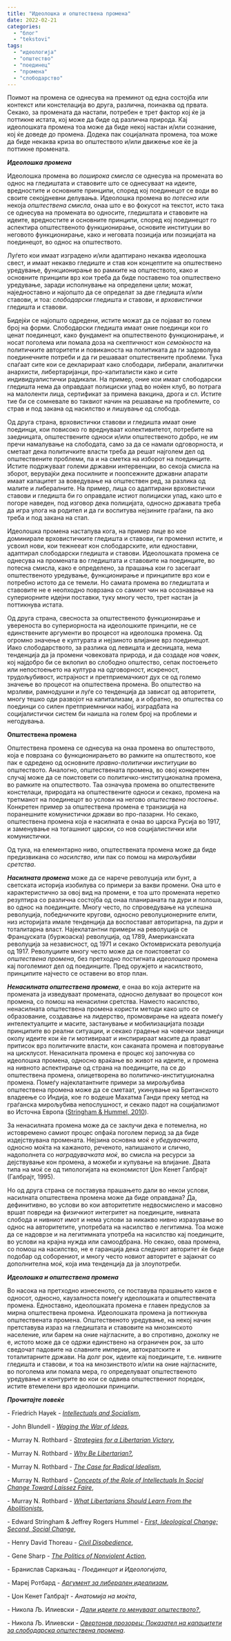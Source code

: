 ```yaml
---
title: "Идеолошка и општествена промена"
date: 2022-02-21
categories: 
  - "блог"
  - "tekstovi"
tags: 
  - "идеологија"
  - "општество"
  - "поединец"
  - "промена"
  - "слободарство"
---
```


Поимот на промена се однесува на преминот од една состојба или контекст или констелација во друга, различна, поинаква од првата. Секако, за промената да настапи, потребен е трет фактор кој ќе ја поттикне истата, кој може да биде од различна природа. Кај идеолошката промена тоа може да биде некој настан и/или сознание, кој ќе доведе до промена. Додека пак социјалната промена, тоа може да биде некаква криза во општеството и/или движење кое ќе ја поттикне промената.

**_Идеолошка промена_**

Идеолошка промена во _поширока смисла_ се однесува на промената во однос на гледиштата и ставовите што се однесуваат на идеите, вредностите и основните принципи, според кој поединецот се води во своите секојдневни делувања. Идеолошка промена во _потесна_ или некоја _општествена смисла_, онаа што е во фокусот на текстот, исто така се однесува на промената во односите, гледиштата и ставовите на идеите, вредностите и основните принципи, според кој поединецот го аспектира општественото функционирање, основите институции во неговото функционирање, како и неговата позиција или позицијата на поединецот, во однос на општеството.

Луѓето кои имаат изградено и/или адаптирано некаква идеолошка свест, и имаат некакво гледиште и став кон концептите на општествено уредување, функционирање во рамките на општеството, како и основните принципи врз кои треба да биде поставено тоа општествено уредување, заради исполнување на определени цели; можат, наједноставно и најопшто да се определат за две гледишта и/или ставови, и тоа: _слободарски_ гледишта и ставови, и _врховистички_ гледишта и ставови.

Бидејќи се најопшто одредени, истите можат да се појават во голем број на форми. Слободарски гледишта имаат оние поединци кои го ценат поединецот, како фундамент на општественото функционирање, и носат поголема или помала доза на скептичност кон _семоќноста_ на политичките авторитети и повиканоста на политиката да ги задоволува поединечните потреби и да ги решаваат општествените проблеми. Тука спаѓаат сите кои се декларираат како слободари, либерали, аналитички анархисти, либертаријанци, про-капиталисти како и сите индивидуалистички радикали. На пример, оние кои имаат слободарски гледишта нема да оправдаат полициски упад во ноќен клуб, во потрага на малоленти лица, сертификат за примена вакцина, дрога и сл. Истите тие би се сомневале во таквиот начин на решавање на проблемите, со страв и под закана од насилство и лишување од слобода.

Од друга страна, врховистички ставови и гледишта имаат оние поединци, кои повисоко го вреднуваат колективитетот, потребите на заедницата, општествените односи и/или општественото добро, не им пречи намалување на слободата, само за да се намали одговорноста, и сметаат дека политичките власти треба да решат најголем дел од општествените проблеми, па и на сметка на изборот на поединците. Истите подржуваат големи државни интервенции, во секоја смисла на зборот, верувајќи дека посилните и поопсежните државни апарати имаат капацитет за воведување на општествен ред, за разлика од малите и либералните. На пример, лица со адаптирани врховистички ставови и гледишта би го оправдале истиот полициски упад, како што е погоре наведен, под изговор дека полицијата, односно државата треба да игра улога на родител и да ги воспитува нејзините граѓани, па ако треба и под закана на стап.

Идеолошка промена настапува кога, на пример лице во кое доминирале врховистичките гледишта и ставови, ги променил истите, и усвоил нови, кои тежнееат кон слободарските, или едноставни, адаптирал слободарски гледишта и ставови. Идеолошката промена се однесува на промената во гледиштата и ставовите на поединците, во потесна смисла, како е определено, за прашања кои го засегаат општественото уредување, функционирање и принципите врз кои е потребно истото да се темели. Но самата промена во гледиштата и ставовите не е неопходно поврзана со самиот чин на осознавање на супериорните идејни поставки, туку многу често, трет настан ја поттикнува истата.

Од друга страна, свесноста за општественото функционирање и увереноста во супериорноста на идеолошките принципи, не се единствените аргументи во процесот на идеолошка промена. Од огромно значење е културата и нејзиното влијание врз поединецот. Иако слободарството, за разлика од левицата и десницата, нема тенденција да ја промени човековата природа, и да создаде _нов човек_, кој најдобро би се вклопил во слободно општество, сепак постоењето или непостоењето на култура на одговорност, искреност, трудољубивост, истрајност и претприемачкиот дух се од големо значење во процесот на општествена промена. Во општество на мрзливи, рамнодушни и луѓе со тенденција да зависат од авторитети, многу тешко оди развојот на капитализам, а и обратно, во општества со поединци со силен претприемнички набој, изградбата на социјалистички систем би наишла на голем број на проблеми и негодувања.

**Општествена промена**

Општествена промена се однесува на онаа промена во општеството, која е поврзана со функционирањето во рамките на општеството, кое пак е одредено од основните _правно-политички институции_ во општеството. Аналогно, општествената промена, во овој конкретен случај може да се поистовети со политичко-институционална промена, во рамките на општеството. Таа означува промена во општествените констелаци, природата на општествените односи и секако, промена на третманот на поединецот во услови на негово _општествено постоење_. Конкретен пример за општествена промена е транзиција на поранешните комунистички држави во про-пазарни. Но секако, општествена промена која е насилната е онаа во царска Русија во 1917, и заменување на тогашниот царски, со нов социјалистички или комунистички.

Од тука, на елементарно ниво, општествената промена може да биде предизвикана со _насилство_, или пак со помош на _мирољубиви сретства_.

**_Насилната промена_** може да се нарече револуција или бунт, а светската историја изобилува со примери за вакви промени. Она што е карактеристично за овој вид на промени, е тоа што промената неретко резултира со различна состојба од онаа планираната па дури и полоша, во однос на поединците. Многу често, по спроведување на успешна револуција, победничките кругови, односно револуционерните елити, низ историјата имале тенденција да воспостават авторитарна, па дури и тоталитарна власт. Најеклатантни примери на револуција се Француската (буржоаска) револуција, од 1789, Aмериканската револуција за независност, од 1971 и секако Октомвриската револуција од 1917. Револуциите многу често може да се поистоветат со _општествена промена_, без претходно постигната _идеолошка_ промена кај поголемиот дел од поединците. Пред оружјето и насилството, принципите најчесто се оставени во втор план.

**_Ненасилната општествена промена_**, е онаа во која актерите на промената ја изведуваат промената, односно делуваат во процесот кон промена, со помош на ненасилни сретства. Наместо насилство, ненасилната општествена промена користи методи како што се образование, создавање на лидерство, промовирање на идеата помеѓу интелектуалците и масите, застанување и мобилизацијата позади принципите во реални ситуации, и секако градење на човечки заедници околу идеите кои ќе ги мотивираат и инспирираат масите да прават притисок врз политичките власти, кон саканата промена и повторување на цисклусот. Ненасилната промена е процес кој започнува со идеолошка промена, односно враќање во живот на идеите, и промена на нивното аспектирање од страна на поединците, па се до општествена промена, олицетворена во политичко-институционална промена. Помеѓу најеклатантните примери за мирољубива општествена промена може да се сметаат, укинување на Британското владеење со Индија, кое го водеше Махатма Ганди преку метод на граѓанска мирољубива непослушност, и секако падот на социјализмот во Источна Европа ([Stringham & Hummel, 2010](https://mises.org/library/first-ideological-change-second-social-change)).

За ненасилната промена може да се заклучи дека е потемелна, но истовремено самиот процес опфаќа поголем период за да биде издејствувана промената. Нејзина основна моќ е _убедувачката_, односно моќта на кажаното, реченото, напишаното и слично, надополнета со _наградувачката моќ_, во смисла на ресурси за дејствување кон промена, а можеби и купување на влијание. Двата типа на моќ се од типологијата на економистот Џон Кенет Галбрајт (Галбрајт, 1995).

Но од друга страна се поставува прашањето дали во некои услови, насилната општествена промена може да биде оправдана? Да, дефинитивно, во услови во кои авторитетите недвосмислено и масовно вршат повреди на физичкиот интегритет на поединците, нивната слобода и нивниот имот и нема услови за никакво нивно изразување во однос на авторитетите, употребата на насилство е легитимна. Тоа може да се надоврзе и на легитимната употреба на насилство кај поединците, во услови на крајна нужда или самоодбрана. Но секако, оваа промена, со помош на насилство, не е гаранција дека следниот авторитет ќе биде подобар од соборениот, и многу често новиот авторитет е зајакнат со дополнителна моќ, која има тенденција да ја злоупотреби.

**_Идеолошка и општествена промена_**

Во насока на претходно изнесеното, се поставува прашањето каков е односот, односно, каузалноста помеѓу идеолошката и општествената промена. Едноставно, идеолошката промена е главен предуслов за мирна општествена промена. Идеолошката промена ја поттикнува општествената промена. Општественото уредување, на некој начин претставува израз на гледиштата и ставовите на мнозинското население, или барем на оние најгласните, а во спротивно, доколку не е, истото може да се одржи единствено на ограничен рок, за што сведочат падовите на славните империи, автократските и тоталитарните држави. На долг рок, идеите кај поединците, т.е. нивните гледишта и ставови, и тоа на мнозинството и/или на оние најгласните, во поголема или помала мера, го определуваат општественото уредување и контурите во кои се одвива општествениот поредок, истите втемелени врз идеолошки принципи.

**_Прочитајте повеќе_** 

\- Friedrich Hayek - [_Intellectuals and Socialism_](https://cdn.mises.org/Intellectuals%20and%20Socialism_4.pdf),

\- John Blundell - [_Waging the War of Ideas_](https://iea.org.uk/wp-content/uploads/2016/07/Blundell-interactive.pdf),

\- Murray N. Rothbard - [_Strategies for a Libertarian Victory_](https://mises.org/library/strategies-libertarian-victory),

\- Murray N. Rothbard - [_Why Be Libertarian?_](https://mises.org/library/why-be-libertarian)_,_

\- Murray N. Rothbard - [_The Case for Radical Idealism_](https://mises.org/library/case-radical-idealism),

\- Murray N. Rothbard - [_Concepts of the Role of Intellectuals In Social Change Toward Laissez Faire_](https://mises.org/library/concepts-role-intellectuals-social-change-toward-laissez-faire-0),

\- Murray N. Rothbard - [_What Libertarians Should Learn From the Abolitionists_](https://mises.org/library/what-libertarians-should-learn-abolitionists),

\- Edward Stringham & Jeffrey Rogers Hummel - [_First, Ideological Change; Second, Social Change_](https://mises.org/library/first-ideological-change-second-social-change),

\- Henry David Thoreau - [_Civil Disobedience_](https://xroads.virginia.edu/~Hyper2/thoreau/civil.html),

\- Gene Sharp - [_The Politics of Nonviolent Action_](https://www.aeinstein.org/wp-content/uploads/2014/01/How-Nonviolent-Struggle-Works.pdf),

\- Бранислав Саркањац - _Поединецот и Идеологијата_,

\- Мареј Ротбард - [_Аргумент за либерален идеализам_](http://libertaniabackup.local/argument-radikalen-liberalizam/),

\- Џон Кенет Галбрајт - _Анатомија на моќта_,

\- Никола Љ. Илиевски - [_Дали идеите го менуваат општеството?_](http://libertaniabackup.local/dali-ideite-go-menuvaat-opshtestvoto/?fbclid=IwAR0GyK33fJNroRityFvf42p_38NLnQjA5b3WpjqI9qBAfoqWvkMeRB6B4XM),

\- Никола Љ. Илиевски - [_Овертонов прозорец: Показател на капацитети за слободарска општествена промена_](http://libertaniabackup.local/%D0%BE%D0%B2%D0%B5%D1%80%D1%82%D0%BE%D0%BD%D0%BE%D0%B2-%D0%BF%D1%80%D0%BE%D0%B7%D0%BE%D1%80%D0%B5%D1%86-%D0%BF%D0%BE%D0%BA%D0%B0%D0%B7%D0%B0%D1%82%D0%B5%D0%BB-%D0%BD%D0%B0-%D0%BA%D0%B0%D0%BF%D0%B0/).
